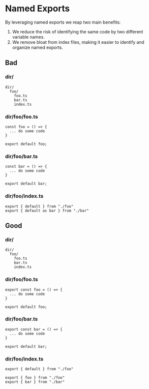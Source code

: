 # Named Exports

By leveraging named exports we reap two main benefits:

1. We reduce the risk of identifying the same code by two different variable
   names.
1. We remove bloat from index files, making it easier to identify and organize
   named exports.

## Bad

### dir/

```
dir/
  foo/
    foo.ts
    bar.ts
    index.ts
```

### dir/foo/foo.ts

```
const foo = () => {
  ... do some code
}

export default foo;
```

### dir/foo/bar.ts

```
const bar = () => {
  ... do some code
}

export default bar;
```

### dir/foo/index.ts

```
export { default } from "./foo"
export { default as bar } from "./bar"
```

## Good

### dir/

```
dir/
  foo/
    foo.ts
    bar.ts
    index.ts
```

### dir/foo/foo.ts

```
export const foo = () => {
  ... do some code
}

export default foo;
```

### dir/foo/bar.ts

```
export const bar = () => {
  ... do some code
}

export default bar;
```

### dir/foo/index.ts

```
export { default } from "./foo"

export { foo } from "./foo"
export { bar } from "./bar"
```
